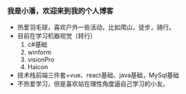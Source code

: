 ### 我是小潘，欢迎来到我的个人博客  
- 热爱羽毛球，喜欢户外一些活动，比如爬山，徒步，骑行。     
- 目前在学习机器视觉（转行）
  1. c#基础
  2. winform
  3. visionPro
  4. Haicon
- 技术栈前端三件套+vue、react基础、java基础，MySql基础
- 不热爱学习，但是喜欢站在理性角度逼自己学习的小友。  
  

